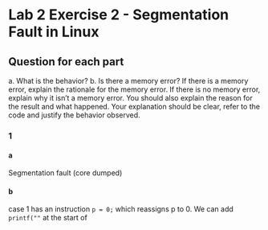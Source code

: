 


# Lab 2 Exercise 2 - Segmentation Fault in Linux


## Question for each part

a. What is the behavior?
b. Is there a memory error? If there is a memory error, explain the rationale for the memory error.
If there is no memory error, explain why it isn’t a memory error. You should also explain the
reason for the result and what happened. Your explanation should be clear, refer to the code
and justify the behavior observed.


### 1
#### a

Segmentation fault (core dumped)

#### b

case 1 has an instruction ```p = 0;``` which reassigns p to 0. We can add ```printf(""``` at the start of 